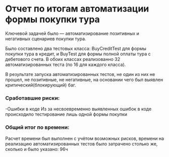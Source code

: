 # Отчет по итогам автоматизации формы покупки тура
Ключевой задачей было — автоматизирование позитивных и негативных сценариев покупки тура.

Было составлено два тестовых класса: BuyCreditTest для формы покупки тура в кредит, и BuyTest для формы полной оплаты тура с дебетового счета.
В обоих классах реализованно 32 автоматизированных теста (по 16 для каждого класса).

В результате запуска автоматизированных тестов, не один из них не прошел, не позитивные, не негативные, на основании чего был выявлен критический(блокирующий) баг.

### Сработавшие риски: 
-Ошибки в коде 
Из за несвоевременно выявленных ошибок в коде происходило тестирование лишь одной формы покупки

### Общий итог по времени:
Расчет времени был выполнен с учётом возможных рисков, времени на реализацию автоматизированных тестов было затрачено столько же, сколько и было указано: 96ч